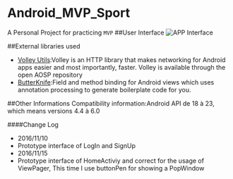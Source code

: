 # Android_MVP_Sport
A Personal Project for practicing `MVP` 
##User Interface
![APP Interface](https://github.com/underwindfall/Android_MVP_Sport/tree/master/app/src/main/res/doc/ScreenShotiny.png)

##External libraries used
- [Volley Utils](https://github.com/johnjohndoe/Volley):Volley is an HTTP library that makes networking for Android apps easier and most importantly, faster. Volley is available through the open AOSP repository<br>
- [ButterKnife](https://github.com/JakeWharton/butterknife):Field and method binding for Android views which uses annotation processing to generate boilerplate code for you.

##Other Informations
Compatibility information:Android API de 18 à 23, which means versions 4.4 à 6.0

####Change Log
* 2016/11/10
 * Prototype interface of LogIn and SignUp
* 2016/11/15
 * Prototype interface of HomeActiviy and correct for the usage of ViewPager, This time I use buttonPen for showing a PopWindow
